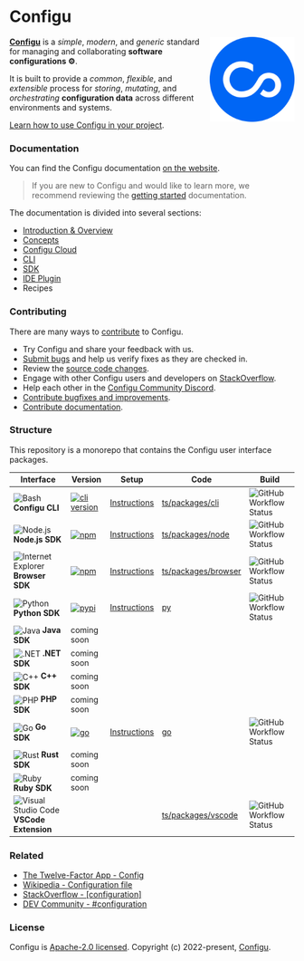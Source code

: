 # Configu

<a href="https://configu.com" target="_blank">
  <img align="right" src="https://raw.githubusercontent.com/configu/configu/main/assets/icon.svg" height="150px" alt="configu icon">
</a>

[**Configu**](https://configu.com/docs/) is a _simple_, _modern_, and _generic_ standard for managing and collaborating **software configurations ⚙️**. 

It is built to provide a _common_, _flexible_, and _extensible_ process for _storing_, _mutating_, and _orchestrating_ **configuration data** across different environments and systems.

[Learn how to use Configu in your project](https://configu.com/docs/get-started/).

### Documentation

You can find the Configu documentation [on the website](https://configu.com/).

> If you are new to Configu and would like to learn more, we recommend reviewing the [getting started](https://configu.com/docs/get-started/) documentation.

The documentation is divided into several sections:

* [Introduction & Overview](https://configu.com/docs/)
* [Concepts](https://configu.com/docs/terminology/)
* [Configu Cloud](https://configu.com/docs/configs-explorer/)
* [CLI](https://configu.com/docs/cli-overview/)
* [SDK](https://configu.com/docs/sdk-overview/)
* [IDE Plugin](https://configu.com/docs/vs-code/)
* Recipes

### Contributing

There are many ways to [contribute](CONTRIBUTING.md) to Configu.

* Try Configu and share your feedback with us.
* [Submit bugs](https://github.com/configu/configu/issues) and help us verify fixes as they are checked in.
* Review the [source code changes](https://github.com/configu/configu/pulls).
* Engage with other Configu users and developers on [StackOverflow](https://stackoverflow.com/questions/tagged/configu).
* Help each other in the [Configu Community Discord](https://discord.com/invite/cjSBxnB9z8).
* [Contribute bugfixes and improvements](CONTRIBUTING.md).
* [Contribute documentation](https://github.com/configu/docs).

<!-- ### Roadmap

For details on our planned features and future direction please refer to our [roadmap](link-to-public-gh-project). -->

### Structure

This repository is a monorepo that contains the Configu user interface packages.

<table>
  <thead>
    <tr>
      <th>Interface</th>
      <th>Version</th>
      <th>Setup</th>
      <th>Code</th>
      <th>Build</th>
    </tr>
  </thead>
  <tbody>
    <tr>
      <td>
        <img alt="Bash" height="24" width="24" align="absmiddle" src="https://cdn.svgporn.com/logos/bash-icon.svg">
        <strong>Configu CLI</strong>
      </td>
      <td>
        <a href="https://cli.configu.com/channels/stable/configu-linux-x64-buildmanifest"> 
          <img alt="cli version" src="https://img.shields.io/badge/dynamic/json?color=%230066F5&label=%40configu%2Fcli&prefix=v&logo=windowsterminal&query=version&url=https%3A%2F%2Fcli.configu.com%2Fchannels%2Fstable%2Fconfigu-linux-x64-buildmanifest">
        </a>
      </td>
      <td>
        <a href="https://configu.com/docs/cli-setup/" target="_blank">Instructions</a>
      </td>
      <td>
        <a href="ts/packages/cli" target="_blank">ts/packages/cli</a>
      </td>
      <td>
        <img alt="GitHub Workflow Status" align="absmiddle" src="https://img.shields.io/github/actions/workflow/status/configu/configu/cd-cli.yml?label=CD&logo=githubactions&logoColor=white">
      </td>
    </tr>
    <tr>
      <td>
        <img alt="Node.js" height="24" width="24" align="absmiddle" src="https://cdn.svgporn.com/logos/nodejs-icon.svg">
        <strong>Node.js SDK</strong>
      </td>
      <td>
        <a href="https://www.npmjs.com/package/@configu/node" target="_blank"> 
          <img alt="npm" align="absmiddle" src="https://img.shields.io/npm/v/@configu/node?color=%230066F5&label=%40configu%2Fnode&logo=npm">
        </a>
      </td>
      <td>
        <a href="ts/packages/node/README.md#install" target="_blank">Instructions</a>
      </td>
      <td>
        <a href="ts/packages/node" target="_blank">ts/packages/node</a>
      </td>
      <td>
        <img alt="GitHub Workflow Status" align="absmiddle" src="https://img.shields.io/github/actions/workflow/status/configu/configu/cd-ts.yml?label=CD&logo=githubactions&logoColor=white">
      </td>
    </tr>
    <tr>
      <td>
        <img alt="Internet Explorer" height="24" width="24" align="absmiddle" src="https://cdn.svgporn.com/logos/internetexplorer.svg">
        <strong>Browser SDK</strong>
      </td>
      <td>
        <a href="https://www.npmjs.com/package/@configu/browser" target="_blank"> 
          <img alt="npm" align="absmiddle" src="https://img.shields.io/npm/v/@configu/browser?color=%230066F5&label=%40configu%2Fbrowser&logo=npm">
        </a>
      </td>
      <td>
        <a href="ts/packages/browser/README.md#install" target="_blank">Instructions</a>
      </td>
      <td>
        <a href="ts/packages/browser" target="_blank">ts/packages/browser</a>
      </td>
      <td>
        <img alt="GitHub Workflow Status" align="absmiddle" src="https://img.shields.io/github/actions/workflow/status/configu/configu/cd-ts.yml?label=CD&logo=githubactions&logoColor=white">
      </td>
    </tr>
    <tr>
      <td>
        <img alt="Python" height="24" width="24" align="absmiddle" src="https://cdn.svgporn.com/logos/python.svg">
        <strong>Python SDK</strong>
      </td>
      <td>
        <a href="https://pypi.org/project/configu/" target="_blank"> 
          <img alt="pypi" align="absmiddle" src="https://img.shields.io/pypi/v/configu?color=%230066F5&label=%40configu%2Fpy&logo=pypi">
        </a>
      </td>
      <td>
        <a href="py/README.md#install" target="_blank">Instructions</a>
      </td>
      <td>
        <a href="py" target="_blank">py</a>
      </td>
      <td>
        <img alt="GitHub Workflow Status" align="absmiddle" src="https://img.shields.io/github/actions/workflow/status/configu/configu/cd-py.yml?label=CD&logo=githubactions&logoColor=white">
      </td>
    </tr>
    <tr>
      <td>
        <img alt="Java" height="24" width="24" align="absmiddle" src="https://cdn.svgporn.com/logos/java.svg">
        <strong>Java SDK</strong>
      </td>
      <td>
        coming soon
      </td>
      <td>
        <!-- <a href="https://configu.com/docs/java-sdk-setup/" target="_blank">Instructions</a> -->
      </td>
      <td>
        <!-- <a href="java" target="_blank">java</a> -->
      </td>
      <td>
        <!-- <img alt="GitHub Workflow Status" align="absmiddle" src="https://img.shields.io/github/actions/workflow/status/configu/configu/cd-java.yml?label=CD&logo=githubactions&logoColor=white"> -->
      </td>
    </tr>
    <tr>
      <td>
        <img alt=".NET" height="24" width="24" align="absmiddle" src="https://cdn.svgporn.com/logos/dotnet.svg">
        <strong>.NET SDK</strong>
      </td>
      <td>
        coming soon
      </td>
      <td>
      </td>
      <td>
      </td>
      <td>
      </td>
    </tr>
    <tr>
      <td>
        <img alt="C++" height="24" width="24" align="absmiddle" src="https://cdn.svgporn.com/logos/c-plusplus.svg">
        <strong>C++ SDK</strong>
      </td>
      <td>
        coming soon
      </td>
      <td>
      </td>
      <td>
      </td>
      <td>
      </td>
    </tr>
    <tr>
      <td>
        <img alt="PHP" height="24" width="24" align="absmiddle" src="https://cdn.svgporn.com/logos/php.svg">
        <strong>PHP SDK</strong>
      </td>
      <td>
        coming soon
      </td>
      <td>
      </td>
      <td>
      </td>
      <td>
      </td>
    </tr>
    <tr>
      <td>
        <img alt="Go" height="24" width="24" align="absmiddle" src="https://cdn.svgporn.com/logos/go.svg">
        <strong>Go SDK</strong>
      </td>
      <td>
        <a href="https://pkg.go.dev/github.com/configu/configu/go" target="_blank"> 
          <img alt="go" align="absmiddle" src="https://img.shields.io/github/v/tag/configu/configu?filter=go-&color=%230066F5&label=%40configu%2Fgo&logo=github">
        </a>
      </td>
      <td>
        <a href="go/README.md#install" target="_blank">Instructions</a>
      </td>
      <td>
        <a href="go" target="_blank">go</a>
      </td>
      <td>
        <img alt="GitHub Workflow Status" align="absmiddle" src="https://img.shields.io/github/actions/workflow/status/configu/configu/cd-go.yml?label=CD&logo=githubactions&logoColor=white">
      </td>
    </tr>
    <tr>
      <td>
        <img alt="Rust" height="24" width="24" align="absmiddle" src="https://cdn.svgporn.com/logos/rust.svg">
        <strong>Rust SDK</strong>
      </td>
      <td>
        coming soon
      </td>
      <td>
      </td>
      <td>
      </td>
      <td>
      </td>
    </tr>
    <tr>
      <td>
        <img alt="Ruby" height="24" width="24" align="absmiddle" src="https://cdn.svgporn.com/logos/ruby.svg">
        <strong>Ruby SDK</strong>
      </td>
      <td>
        coming soon
      </td>
      <td>
      </td>
      <td>
      </td>
      <td>
      </td>
    </tr>
    <tr>
      <td>
        <img alt="Visual Studio Code" height="24" width="24" align="absmiddle" src="https://cdn.svgporn.com/logos/visual-studio-code.svg">
        <strong>VSCode Extension</strong>
      </td>
      <td>
        <!-- <a href="https://github.com/configu/configu/releases?q=vscode&expanded=true" target="_blank"> 
          <img alt="npm (scoped)" align="absmiddle" src="https://img.shields.io/npm/v/@configu/browser?color=%230066F5&label=%40configu%2Fbrowser&logo=github">
        </a> -->
      </td>
      <td>
        <!-- <a href="https://configu.com/docs/vscode-ext-setup/" target="_blank">Instructions</a> -->
      </td>
      <td>
        <a href="ts/packages/vscode" target="_blank">ts/packages/vscode</a>
      </td>
      <td>
        <img alt="GitHub Workflow Status" align="absmiddle" src="https://img.shields.io/github/actions/workflow/status/configu/configu/cd-vscode.yml?label=CD&logo=githubactions&logoColor=white">
      </td>
    </tr>
  </tbody>
</table>

### Related

- [The Twelve-Factor App - Config](https://12factor.net/config)
- [Wikipedia - Configuration file](https://en.wikipedia.org/wiki/Configuration_file)
- [StackOverflow - [configuration]](https://stackoverflow.com/questions/tagged/configuration)
- [DEV Community ‍- #configuration](https://dev.to/t/configuration/top/infinity)

### License

Configu is [Apache-2.0 licensed](./LICENSE).
Copyright (c) 2022-present, [Configu](https://configu.com/).
